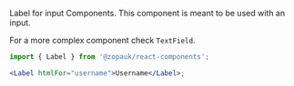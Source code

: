 Label for input Components. This component is meant to be used with an input.

For a more complex component check `TextField`.

```jsx
import { Label } from '@zopauk/react-components';

<Label htmlFor="username">Username</Label>;
```
